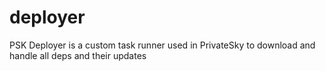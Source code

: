 # deployer
PSK Deployer is a custom task runner used in PrivateSky to download and handle all deps and their updates

